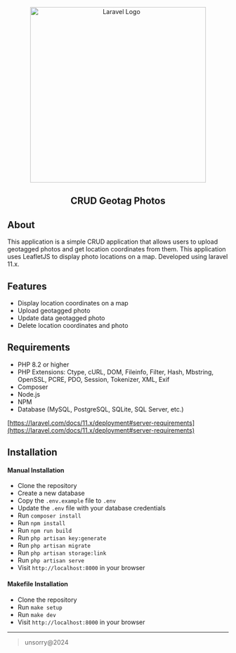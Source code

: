<p align="center"><a href="https://laravel.com" target="_blank"><img src="https://raw.githubusercontent.com/laravel/art/master/logo-lockup/5%20SVG/2%20CMYK/1%20Full%20Color/laravel-logolockup-cmyk-red.svg" width="400" alt="Laravel Logo"></a><h2 align="center">CRUD Geotag Photos</h2></p>

## About

This application is a simple CRUD application that allows users to upload geotagged photos and get location coordinates from them. This application uses LeafletJS to display photo locations on a map. Developed using laravel 11.x.

## Features

- Display location coordinates on a map
- Upload geotagged photo
- Update data geotagged photo
- Delete location coordinates and photo

## Requirements

- PHP 8.2 or higher
- PHP Extensions: Ctype, cURL, DOM, Fileinfo, Filter, Hash, Mbstring, OpenSSL, PCRE, PDO, Session, Tokenizer, XML, Exif
- Composer
- Node.js
- NPM
- Database (MySQL, PostgreSQL, SQLite, SQL Server, etc.)

[https://laravel.com/docs/11.x/deployment#server-requirements](https://laravel.com/docs/11.x/deployment#server-requirements)

## Installation

#### Manual Installation

- Clone the repository
- Create a new database
- Copy the `.env.example` file to `.env`
- Update the `.env` file with your database credentials
- Run `composer install`
- Run `npm install`
- Run `npm run build`
- Run `php artisan key:generate`
- Run `php artisan migrate`
- Run `php artisan storage:link`
- Run `php artisan serve`
- Visit `http://localhost:8000` in your browser

#### Makefile Installation
- Clone the repository
- Run `make setup`
- Run `make dev`
- Visit `http://localhost:8000` in your browser

___
> unsorry@2024
